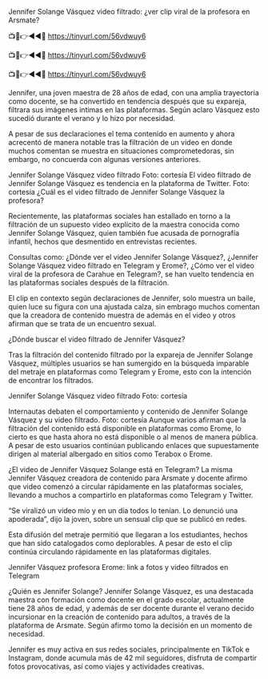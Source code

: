 Jennifer Solange Vásquez video filtrado: ¿ver clip viral de la profesora en Arsmate?

📺📱👉◄◄🔴 https://tinyurl.com/56vdwuy6

📺📱👉◄◄🔴 https://tinyurl.com/56vdwuy6

📺📱👉◄◄🔴 https://tinyurl.com/56vdwuy6



Jennifer, una joven maestra de 28 años de edad, con una amplia trayectoria como docente, se ha convertido en tendencia después que su expareja, filtrara sus imágenes intimas en las plataformas. Según aclaro Vásquez esto sucedió durante el verano y lo hizo por necesidad.

A pesar de sus declaraciones el tema contenido en aumento y ahora acrecentó de manera notable tras la filtración de un video en donde muchos comentan se muestra en situaciones comprometedoras, sin embargo, no concuerda con algunas versiones anteriores.


Jennifer Solange Vásquez video filtrado Foto: cortesía 
El video filtrado de Jennifer Solange Vásquez es tendencia en la plataforma de Twitter. Foto: cortesía
¿Cuál es el video filtrado de Jennifer Solange Vásquez la profesora?

Recientemente, las plataformas sociales han estallado en torno a la filtración de un supuesto video explícito de la maestra conocida como Jennifer Solange Vásquez, quien también fue acusada de pornografía infantil, hechos que desmentido en entrevistas recientes.

Consultas como: ¿Dónde ver el video Jennifer Solange Vásquez?, ¿Jennifer Solange Vásquez video filtrado en Telegram y Erome?, ¿Cómo ver el video viral de la profesora de Carahue en Telegram?, se han vuelto tendencia en las plataformas sociales después de la filtración.

El clip en contexto según declaraciones de Jennifer, solo muestra un baile, quien luce su figura con una ajustada calza, sin embrago muchos comentan que la creadora de contenido muestra de además en el video y otros afirman que se trata de un encuentro sexual.

¿Dónde buscar el video filtrado de Jennifer Vásquez?

Tras la filtración del contenido filtrado por la expareja de Jennifer Solange Vásquez, múltiples usuarios se han sumergido en la búsqueda imparable del metraje en plataformas como Telegram y Erome, esto con la intención de encontrar los filtrados.

Jennifer Solange Vásquez video filtrado Foto: cortesía 

Internautas debaten el comportamiento y contenido de Jennifer Solange Vásquez y su video filtrado. Foto: cortesía
Aunque varios afirman que la filtración del contenido está disponible en plataformas como Erome, lo cierto es que hasta ahora no está disponible o al menos de manera pública. A pesar de esto usuarios continúan publicando enlaces que supuestamente dirigen al material albergado en sitios como Terabox o Erome.

¿El video de Jennifer Vásquez Solange está en Telegram?
La misma Jennifer Vásquez creadora de contenido para Arsmate y docente afirmo que video comenzó a circular rápidamente en las plataformas sociales, llevando a muchos a compartirlo en plataformas como Telegram y Twitter.

“Se viralizó un video mío y en un día todos lo tenían. Lo denunció una apoderada”, dijo la joven, sobre un sensual clip que se publicó en redes.

Esta difusión del metraje permitió que llegaran a los estudiantes, hechos que han sido catalogados como deplorables. A pesar de esto el clip continúa circulando rápidamente en las plataformas digitales.

Jennifer Vásquez profesora Erome: link a fotos y video filtrados en Telegram

¿Quién es Jennifer Solange?
Jennifer Solange Vásquez, es una destacada maestra con formación como docente en el grado escolar, actualmente tiene 28 años de edad, y además de ser docente durante el verano decido incursionar en la creación de contenido para adultos, a través de la plataforma de Arsmate. Según afirmo tomo la decisión en un momento de necesidad.

Jennifer es muy activa en sus redes sociales, principalmente en TikTok e Instagram, donde acumula más de 42 mil seguidores, disfruta de compartir fotos provocativas, así como viajes y actividades creativas.

